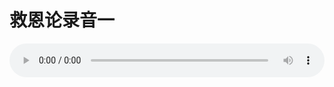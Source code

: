# 救恩论录音一

<audio style="width: 100%;" preload="false" controls controlslist="nodownload"><source src="//cdn.wechat.edu.pl/audio/mp3/old/27402.mp3" type="audio/mpeg">Your browser does not support the audio element.</audio>


